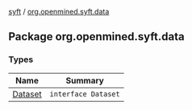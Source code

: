[syft](../index.md) / [org.openmined.syft.data](./index.md)

## Package org.openmined.syft.data

### Types

| Name | Summary |
|---|---|
| [Dataset](-dataset/index.md) | `interface Dataset` |
